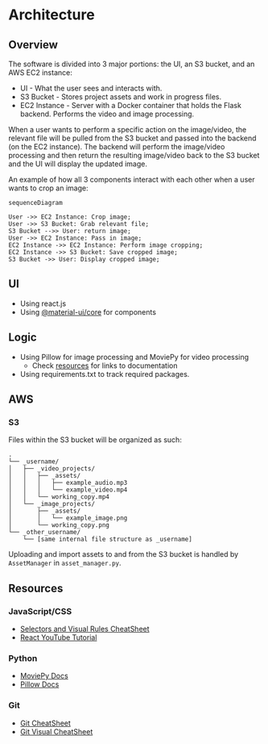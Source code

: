 # Architecture

## Overview

The software is divided into 3 major portions: the UI, an S3 bucket, and an AWS EC2 instance:

- UI - What the user sees and interacts with.
- S3 Bucket - Stores project assets and work in progress files.
- EC2 Instance - Server with a Docker container that holds the Flask backend. Performs the video and image processing.

When a user wants to perform a specific action on the image/video, the relevant file will be pulled from the S3 bucket and passed into the backend (on the EC2 instance). The backend will perform the image/video processing and then return the resulting image/video back to the S3 bucket and the UI will display the updated image.

An example of how all 3 components interact with each other when a user wants to crop an image:

```mermaid
sequenceDiagram

User ->> EC2 Instance: Crop image;
User ->> S3 Bucket: Grab relevant file;
S3 Bucket -->> User: return image;
User ->> EC2 Instance: Pass in image;
EC2 Instance ->> EC2 Instance: Perform image cropping;
EC2 Instance ->> S3 Bucket: Save cropped image;
S3 Bucket ->> User: Display cropped image;
```

## UI

- Using react.js 
- Using [@material-ui/core](https://www.npmjs.com/package/@material-ui/core) for components

## Logic

- Using Pillow for image processing and MoviePy for video processing
  - Check [resources](#python) for links to documentation
- Using requirements.txt to track required packages.

## AWS

### S3

Files within the S3 bucket will be organized as such:

```
.
└── _username/
│   ├── _video_projects/
│   │   ├── _assets/
│   │   │   ├── example_audio.mp3
│   │   │   └── example_video.mp4
│   │   └── working_copy.mp4
│   └── _image_projects/
│       ├── _assets/
│       │   └── example_image.png
│       └── working_copy.png
└── _other_username/
    └── [same internal file structure as _username]
```

Uploading and import assets to and from the S3 bucket is handled by ```AssetManager``` in ```asset_manager.py```.


## Resources

### JavaScript/CSS

- [Selectors and Visual Rules CheatSheet](https://www.codecademy.com/learn/learn-css/modules/learn-css-selectors-visual-rules/cheatsheet)
- [React YouTube Tutorial](https://www.youtube.com/watch?v=QFaFIcGhPoM&list=PLC3y8-rFHvwgg3vaYJgHGnModB54rxOk3&index=2)

### Python

- [MoviePy Docs](https://moviepy.readthedocs.io/en/latest/index.html)
- [Pillow Docs](https://pillow.readthedocs.io/en/stable/reference/index.html)

### Git

- [Git CheatSheet](https://training.github.com/downloads/github-git-cheat-sheet/)
- [Git Visual CheatSheet](https://ndpsoftware.com/git-cheatsheet.html#loc=workspace;)
